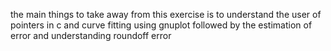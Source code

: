 the main things to take away from this exercise is to
understand the user of pointers in c and curve fitting using gnuplot
followed by the estimation of error and understanding roundoff error
